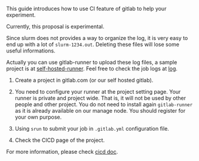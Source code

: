 This guide introduces how to use CI feature of gitlab to help your experiment.

Currently, this proposal is experimental.

Since slurm does not provides a way to organize the log, it is very easy to end up with a lot of `slurm-1234.out`. Deleting these files will lose some useful informations.

Actually you can use gitlab-runner to upload these log files, a sample project is at [self-hosted-runner](https://gitlab.com/zhaofeng-shu33/triangle_counting_self-hosted_runner/).
Feel free to check the job logs at [log](https://gitlab.com/zhaofeng-shu33/triangle_counting_self-hosted_runner/pipelines).

1. Create a project in gitlab.com (or our self hosted gitlab).

1. You need to configure your runner at the project setting page. Your runner is private and project wide. That is, it will not be used by other people and other project. You do not need
to install again `gitlab-runner` as it is already available on our manage node. You should register for your own purpose.

1. Using `srun` to submit your job in `.gitlab.yml` configuration file.

1. Check the CICD page of the project.

For more information, please check [cicd doc](http://10.8.4.170:88/help/ci/yaml/README.md).
